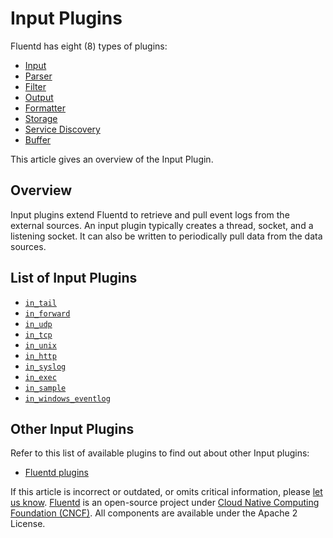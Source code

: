 # Input Plugins

Fluentd has eight \(8\) types of plugins:

* [Input](./)
* [Parser](../parser/)
* [Filter](../filter/)
* [Output](../output/)
* [Formatter](../formatter/)
* [Storage](../storage/)
* [Service Discovery](../service_discovery/)
* [Buffer](../buffer/)

This article gives an overview of the Input Plugin.

## Overview

Input plugins extend Fluentd to retrieve and pull event logs from the external sources. An input plugin typically creates a thread, socket, and a listening socket. It can also be written to periodically pull data from the data sources.

## List of Input Plugins

* [`in_tail`](tail.md)
* [`in_forward`](forward.md)
* [`in_udp`](udp.md)
* [`in_tcp`](tcp.md)
* [`in_unix`](unix.md)
* [`in_http`](http.md)
* [`in_syslog`](syslog.md)
* [`in_exec`](exec.md)
* [`in_sample`](sample.md)
* [`in_windows_eventlog`](windows_eventlog.md)

## Other Input Plugins

Refer to this list of available plugins to find out about other Input plugins:

* [Fluentd plugins](http://fluentd.org/plugin/)

If this article is incorrect or outdated, or omits critical information, please [let us know](https://github.com/fluent/fluentd-docs-gitbook/issues?state=open). [Fluentd](http://www.fluentd.org/) is an open-source project under [Cloud Native Computing Foundation \(CNCF\)](https://cncf.io/). All components are available under the Apache 2 License.

